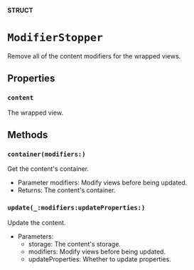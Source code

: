 **STRUCT**

# `ModifierStopper`

Remove all of the content modifiers for the wrapped views.

## Properties
### `content`

The wrapped view.

## Methods
### `container(modifiers:)`

Get the content's container.
- Parameter modifiers: Modify views before being updated.
- Returns: The content's container.

### `update(_:modifiers:updateProperties:)`

Update the content.
- Parameters:
    - storage: The content's storage.
    - modifiers: Modify views before being updated.
    - updateProperties: Whether to update properties.
